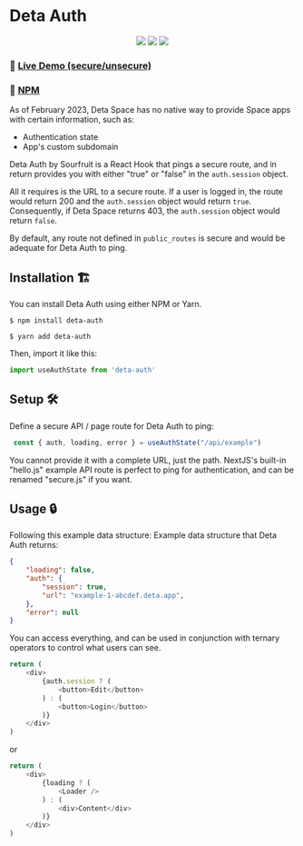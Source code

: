 # Deta Auth

<p align='center'>
    <img display="inline-block" src="https://img.shields.io/npm/v/deta-auth?style=for-the-badge" /> <img display="inline-block"  src="https://img.shields.io/bundlephobia/minzip/deta-auth?style=for-the-badge" /> <img display="inline-block" src="https://img.shields.io/badge/Made%20with-JavaScript-yellow?style=for-the-badge" />

### 🔗 [Live Demo (secure/unsecure)](https://deta-auth.bysourfruit.com)
### 🔗 [NPM](https://www.npmjs.com/package/deta-auth?activeTab=readme)

As of February 2023, Deta Space has no native way to provide Space apps with certain information, such as:

- Authentication state
- App's custom subdomain

Deta Auth by Sourfruit is a React Hook that pings a secure route, and in return provides you with either "true" or "false" in the `auth.session` object.

All it requires is the URL to a secure route. If a user is logged in, the route would return 200 and the `auth.session` object would return `true`. Consequently, if Deta Space returns 403, the `auth.session` object would return `false`.

By default, any route not defined in `public_routes` is secure and would be adequate for Deta Auth to ping.


## Installation 🏗
You can install Deta Auth using either NPM or Yarn. 
```shell
$ npm install deta-auth
```
```shell
$ yarn add deta-auth
```

Then, import it like this:
```js
import useAuthState from 'deta-auth'
```

## Setup 🛠

Define a secure API / page route for Deta Auth to ping:

```js
 const { auth, loading, error } = useAuthState("/api/example")
 ```

You cannot provide it with a complete URL,  just the path. NextJS's built-in "hello.js" example API route is perfect to ping for authentication, and can be renamed "secure.js" if you want.

## Usage 🔒
Following this example data structure:
Example data structure that Deta Auth returns:

```json
{
    "loading": false,
    "auth": {
        "session": true,
        "url": "example-1-abcdef.deta.app",
    },
    "error": null
}
```

You can access everything, and can be used in conjunction with ternary operators to control what users can see. 

```js
return (
    <div>
        {auth.session ? (
            <button>Edit</button>
        ) : ( 
            <button>Login</button> 
        )}
    </div>
)
```

or

```js
return (
    <div>
        {loading ? (
            <Loader />
        ) : ( 
            <div>Content</div> 
        )}
    </div>
)

